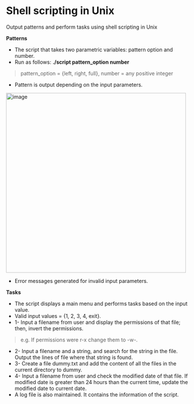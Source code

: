 # Shell scripting in Unix

Output patterns and perform tasks using shell scripting in Unix

**Patterns**
* The script that takes two parametric variables: pattern option and number.
* Run as follows: **./script pattern_option number**
> pattern_option = {left, right, full}, number = any positive integer
* Pattern is output depending on the input parameters.

<img width="492" alt="image" src="https://github.com/maliha-masud/shell-scripting/assets/121713404/ca050c44-8b42-461d-b75e-1c9e07cfaf13">

* Error messages generated for invalid input parameters.

**Tasks**
* The script displays a main menu and performs tasks based on the input value.
* Valid input values = {1, 2, 3, 4, exit}.
* 1- Input a filename from user and display the permissions of that file; then, invert the permissions.
> e.g. If permissions were r-x change them to -w-.
* 2- Input a filename and a string, and search for the string in the file. Output the lines of file where that string is found.
* 3- Create a file dummy.txt and add the content of all the files in the current directory to dummy.
* 4- Input a filename from user and check the modified date of that file. If modified date is greater than 24 hours than the current time, update the modified date to current date.
* A log file is also maintained. It contains the information of the script.
